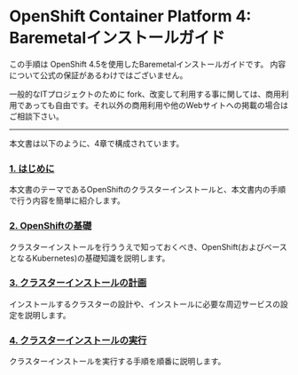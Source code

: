 # OpenShift Container Platform 4: Baremetalインストールガイド

この手順は OpenShift 4.5を使用したBaremetalインストールガイドです。
内容について公式の保証があるわけではございません。

一般的なITプロジェクトのために fork、改変して利用する事に関しては、商用利用であっても自由です。それ以外の商用利用や他のWebサイトへの掲載の場合はご相談下さい。

---

本文書は以下のように、4章で構成されています。

### [1. はじめに](1_Introduction/README.md)
本文書のテーマであるOpenShiftのクラスターインストールと、本文書内の手順で行う内容を簡単に紹介します。
 
### [2. OpenShiftの基礎](/2_Overview/README.md)
クラスターインストールを行ううえで知っておくべき、OpenShift(およびベースとなるKubernetes)の基礎知識を説明します。

### [3. クラスターインストールの計画](/3_Planning/README.md)
インストールするクラスターの設計や、インストールに必要な周辺サービスの設定を説明します。

### [4. クラスターインストールの実行](/4_Installation/README.md)
クラスターインストールを実行する手順を順番に説明します。
